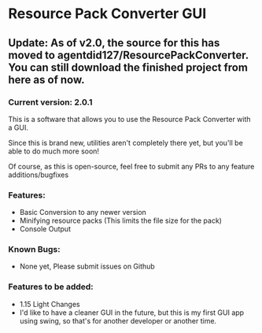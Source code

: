 # Resource Pack Converter GUI
## Update: As of v2.0, the source for this has moved to agentdid127/ResourcePackConverter. You can still download the finished project from here as of now.
### Current version: 2.0.1

This is a software that allows you to use the Resource Pack Converter with a GUI.

Since this is brand new, utilities aren't completely there yet, but you'll be able to do much more soon!


Of course, as this is open-source, feel free to submit any PRs to any feature additions/bugfixes
### Features:
- Basic Conversion to any newer version
- Minifying resource packs (This limits the file size for the pack)
- Console Output

### Known Bugs:
- None yet, Please submit issues on Github

### Features to be added:
- 1.15 Light Changes
- I'd like to have a cleaner GUI in the future, but this is my first GUI app using swing, so that's for another developer or another time.
